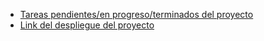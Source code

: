 - [Tareas pendientes/en progreso/terminados del proyecto](https://github.com/users/jaenfigueroa/projects/9/views/1)
- [Link del despliegue del proyecto](https://jaenfigueroa.github.io/proyecto-experiencias-formativas-1/)
